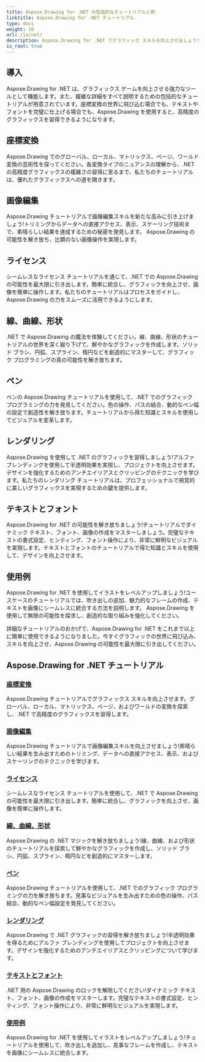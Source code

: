```yaml
---
title: Aspose.Drawing for .NET の包括的なチュートリアルと例
linktitle: Aspose.Drawing for .NET チュートリアル
type: docs
weight: 10
url: /ja/net/
description: Aspose.Drawing for .NET でグラフィック スキルを向上させましょう!正確な座標変換から動的なテキストやフォントまで、私たちのチュートリアルはグラフィックスの可能性を最大限に引き出します。
is_root: true
---
```


## 導入

Aspose.Drawing for .NET は、グラフィックス ゲームを向上させる強力なツールとして機能します。また、複雑な詳細をすべて説明するための包括的なチュートリアルが用意されています。座標変換の世界に飛び込む場合でも、テキストやフォントを完璧に仕上げる場合でも、Aspose.Drawing を使用すると、高精度のグラフィックスを習得できるようになります。

## 座標変換
Aspose.Drawing でのグローバル、ローカル、マトリックス、ページ、ワールド変換の芸術性を探ってください。各変換タイプのニュアンスの理解から、.NET の高精度グラフィックスの複雑さの習得に至るまで、私たちのチュートリアルは、優れたグラフィックスへの道を開きます。

## 画像編集
Aspose.Drawing チュートリアルで画像編集スキルを新たな高みに引き上げましょう!トリミングからデータへの直接アクセス、表示、スケーリング技術まで、素晴らしい結果を達成するための秘密を発見します。 Aspose.Drawing の可能性を解き放ち、比類のない画像操作を実現します。

## ライセンス
シームレスなライセンス チュートリアルを通じて、.NET での Aspose.Drawing の可能性を最大限に引き出します。簡単に統合し、グラフィックを向上させ、画像を簡単に操作します。私たちのチュートリアルはプロセスをガイドし、Aspose.Drawing の力をスムーズに活用できるようにします。

## 線、曲線、形状
.NET で Aspose.Drawing の魔法を体験してください。線、曲線、形状のチュートリアルの世界を深く掘り下げて、鮮やかなグラフィックを作成します。ソリッド ブラシ、円弧、スプライン、楕円などを創造的にマスターして、グラフィック プログラミングの真の可能性を解き放ちます。

## ペン
ペンの Aspose.Drawing チュートリアルを使用して、.NET でのグラフィック プログラミングの力を発見してください。色の操作、パスの結合、動的なペン幅の設定で創造性を解き放ちます。チュートリアルから得た知識とスキルを使用してビジュアルを変革します。

## レンダリング
Aspose.Drawing を使用して .NET のグラフィックを習得しましょう!アルファ ブレンディングを使用して半透明効果を実現し、プロジェクトを向上させます。デザインを強化するためのアンチエイリアスとクリッピングのテクニックを学びます。私たちのレンダリング チュートリアルは、プロフェッショナルで視覚的に美しいグラフィックスを実現するための鍵を提供します。

## テキストとフォント
Aspose.Drawing for .NET の可能性を解き放ちましょう!チュートリアルでダイナミック テキスト、フォント、画像の作成をマスターしましょう。完璧なテキストの書式設定、ヒンティング、フォント操作により、非常に鮮明なビジュアルを実現します。テキストとフォントのチュートリアルで得た知識とスキルを使用して、デザインを向上させます。

## 使用例
Aspose.Drawing for .NET を使用してイラストをレベルアップしましょう!ユースケースのチュートリアルでは、吹き出しの追加、魅力的なフレームの作成、テキストを画像にシームレスに統合する方法を説明します。 Aspose.Drawing を使用して無限の可能性を探求し、創造的な取り組みを強化してください。

詳細なチュートリアルのおかげで、Aspose.Drawing for .NET をこれまで以上に簡単に使用できるようになりました。今すぐグラフィックの世界に飛び込み、スキルを向上させ、Aspose.Drawing の可能性を最大限に引き出してください。

## Aspose.Drawing for .NET チュートリアル
### [座標変換](./coordinate-transformations/)
Aspose.Drawing チュートリアルでグラフィックス スキルを向上させます。グローバル、ローカル、マトリックス、ページ、およびワールドの変換を探索し、.NET で高精度のグラフィックスを習得します。
### [画像編集](./image-editing/)
Aspose.Drawing チュートリアルで画像編集スキルを向上させましょう!素晴らしい結果を生み出すためのトリミング、データへの直接アクセス、表示、およびスケーリングのテクニックを学びます。
### [ライセンス](./licensing/)
シームレスなライセンス チュートリアルを使用して、.NET で Aspose.Drawing の可能性を最大限に引き出します。簡単に統合し、グラフィックを向上させ、画像を簡単に操作します。
### [線、曲線、形状](./lines-curves-and-shapes/)
Aspose.Drawing の .NET マジックを解き放ちましょう!線、曲線、および形状のチュートリアルを探索して鮮やかなグラフィックを作成し、ソリッド ブラシ、円弧、スプライン、楕円などを創造的にマスターします。
### [ペン](./pens/)
Aspose.Drawing チュートリアルを使用して、.NET でのグラフィック プログラミングの力を解き放ちます。見事なビジュアルを生み出すための色の操作、パス結合、動的なペン幅設定を発見してください。
### [レンダリング](./rendering/)
Aspose.Drawing で .NET グラフィックの習得を解き放ちましょう!半透明効果を得るためにアルファ ブレンディングを使用してプロジェクトを向上させます。デザインを強化するためのアンチエイリアスとクリッピングについて学びます。
### [テキストとフォント](./text-and-fonts/)
.NET 用の Aspose.Drawing のロックを解除してください!ダイナミック テキスト、フォント、画像の作成をマスターします。完璧なテキストの書式設定、ヒンティング、フォント操作により、非常に鮮明なビジュアルを実現します。
### [使用例](./use-cases/)
Aspose.Drawing for .NET を使用してイラストをレベルアップしましょう!チュートリアルを使用して、吹き出しを追加し、見事なフレームを作成し、テキストを画像にシームレスに統合します。